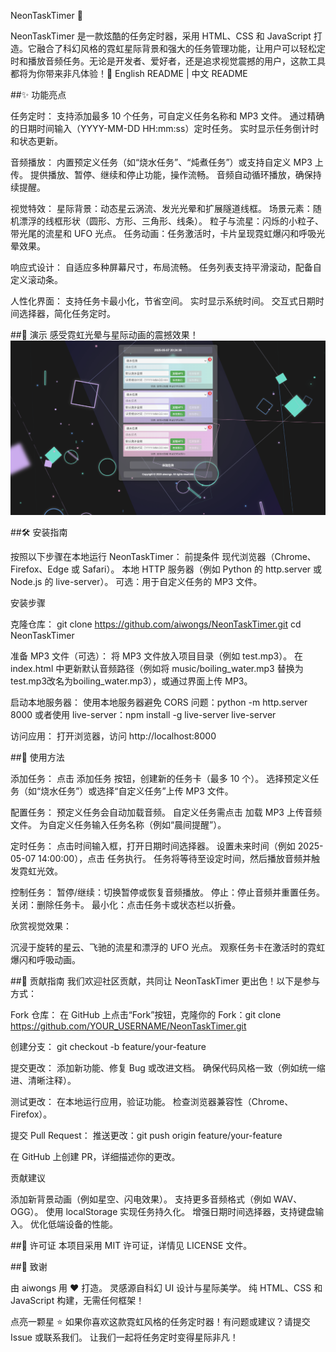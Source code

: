 NeonTaskTimer 🚀

NeonTaskTimer 是一款炫酷的任务定时器，采用 HTML、CSS 和 JavaScript 打造。它融合了科幻风格的霓虹星际背景和强大的任务管理功能，让用户可以轻松定时和播放音频任务。无论是开发者、爱好者，还是追求视觉震撼的用户，这款工具都将为你带来非凡体验！🌌
English README | 中文 README

##✨ 功能亮点

任务定时：
支持添加最多 10 个任务，可自定义任务名称和 MP3 文件。
通过精确的日期时间输入（YYYY-MM-DD HH:mm:ss）定时任务。
实时显示任务倒计时和状态更新。

音频播放：
内置预定义任务（如“烧水任务”、“炖煮任务”）或支持自定义 MP3 上传。
提供播放、暂停、继续和停止功能，操作流畅。
音频自动循环播放，确保持续提醒。

视觉特效：
星际背景：动态星云涡流、发光光晕和扩展隧道线框。
场景元素：随机漂浮的线框形状（圆形、方形、三角形、线条）。
粒子与流星：闪烁的小粒子、带光尾的流星和 UFO 光点。
任务动画：任务激活时，卡片呈现霓虹爆闪和呼吸光晕效果。

响应式设计：
自适应多种屏幕尺寸，布局流畅。
任务列表支持平滑滚动，配备自定义滚动条。

人性化界面：
支持任务卡最小化，节省空间。
实时显示系统时间。
交互式日期时间选择器，简化任务定时。

##🎥 演示
感受霓虹光晕与星际动画的震撼效果！
![NeonTaskTimer 截图](https://github.com/aiwongs/NeonTaskTimer/blob/main/pics/20250507202447.png)

##🛠️ 安装指南

按照以下步骤在本地运行 NeonTaskTimer：
前提条件
现代浏览器（Chrome、Firefox、Edge 或 Safari）。
本地 HTTP 服务器（例如 Python 的 http.server 或 Node.js 的 live-server）。
可选：用于自定义任务的 MP3 文件。

安装步骤

克隆仓库：
git clone https://github.com/aiwongs/NeonTaskTimer.git
cd NeonTaskTimer

准备 MP3 文件（可选）：
将 MP3 文件放入项目目录（例如 test.mp3）。
在 index.html 中更新默认音频路径（例如将 music/boiling_water.mp3 替换为 test.mp3改名为boiling_water.mp3），或通过界面上传 MP3。

启动本地服务器：
使用本地服务器避免 CORS 问题：python -m http.server 8000
或者使用 live-server：npm install -g live-server
live-server

访问应用：
打开浏览器，访问 http://localhost:8000

##🚀 使用方法

添加任务：
点击 添加任务 按钮，创建新的任务卡（最多 10 个）。
选择预定义任务（如“烧水任务”）或选择“自定义任务”上传 MP3 文件。

配置任务：
预定义任务会自动加载音频。
自定义任务需点击 加载 MP3 上传音频文件。
为自定义任务输入任务名称（例如“晨间提醒”）。

定时任务：
点击时间输入框，打开日期时间选择器。
设置未来时间（例如 2025-05-07 14:00:00），点击 任务执行。
任务将等待至设定时间，然后播放音频并触发霓虹光效。

控制任务：
暂停/继续：切换暂停或恢复音频播放。
停止：停止音频并重置任务。
关闭：删除任务卡。
最小化：点击任务卡或状态栏以折叠。

欣赏视觉效果：

沉浸于旋转的星云、飞驰的流星和漂浮的 UFO 光点。
观察任务卡在激活时的霓虹爆闪和呼吸动画。

##🤝 贡献指南
我们欢迎社区贡献，共同让 NeonTaskTimer 更出色！以下是参与方式：

Fork 仓库：
在 GitHub 上点击“Fork”按钮，克隆你的 Fork：git clone https://github.com/YOUR_USERNAME/NeonTaskTimer.git

创建分支：
git checkout -b feature/your-feature

提交更改：
添加新功能、修复 Bug 或改进文档。
确保代码风格一致（例如统一缩进、清晰注释）。

测试更改：
在本地运行应用，验证功能。
检查浏览器兼容性（Chrome、Firefox）。

提交 Pull Request：
推送更改：git push origin feature/your-feature

在 GitHub 上创建 PR，详细描述你的更改。

贡献建议

添加新背景动画（例如星空、闪电效果）。
支持更多音频格式（例如 WAV、OGG）。
使用 localStorage 实现任务持久化。
增强日期时间选择器，支持键盘输入。
优化低端设备的性能。

##📜 许可证
本项目采用 MIT 许可证，详情见 LICENSE 文件。

##🌟 致谢

由 aiwongs 用 ❤️ 打造。
灵感源自科幻 UI 设计与星际美学。
纯 HTML、CSS 和 JavaScript 构建，无需任何框架！

点亮一颗星 ⭐ 如果你喜欢这款霓虹风格的任务定时器！有问题或建议？请提交 Issue 或联系我们。
让我们一起将任务定时变得星际非凡！

